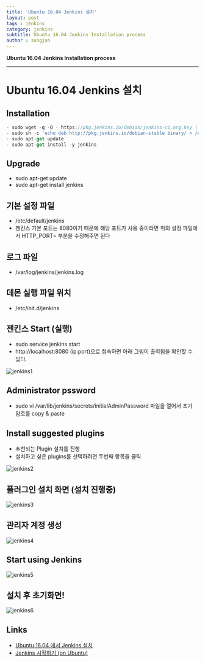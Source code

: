 ```yaml
---
title: 'Ubuntu 16.04 Jenkins 설치'  
layout: post  
tags : jenkins
category: jenkins
subtitle: Ubuntu 16.04 Jenkins Installation process
author : sungjun
---
```


**Ubuntu 16.04 Jenkins Installation process** 

---

# Ubuntu 16.04 Jenkins 설치

## Installation

```js
- sudo wget -q -O - https://pkg.jenkins.io/debian/jenkins-ci.org.key | sudo apt-key add -
- sudo sh -c 'echo deb http://pkg.jenkins.io/debian-stable binary/ > /etc/apt/sources.list.d/jenkins.list'
- sudo apt-get update
- sudo apt-get install -y jenkins
```

## Upgrade
- sudo apt-get update
- sudo apt-get install jenkins

## 기본 설정 파일
- /etc/default/jenkins
- 젠킨스 기본 포트는 8080이기 때문에 해당 포트가 사용 중이라면 위의 설정 파일에서 HTTP_PORT= 부분을 수정해주면 된다

## 로그 파일
- /var/log/jenkins/jenkins.log

## 데몬 실행 파일 위치
- /etc/init.d/jenkins

## 젠킨스 Start (실행)
- sudo service jenkins start
- http://localhost:8080 (ip:port)으로 접속하면 아래 그림이 출력됨을 확인할 수 있다.

![jenkins1](/assets/images/usingimages/jenkins/jenkins1.PNG)

## Administrator pssword
- sudo vi /var/lib/jenkins/secrets/initialAdminPassword 파일을 열어서 초기 암호를 copy & paste

## Install suggested plugins
- 추천되는 Plugin 설치를 진행
- 설치하고 싶은 plugins를 선택하려면 두번째 항목을 클릭

![jenkins2](/assets/images/usingimages/jenkins/jenkins2.PNG)

## 플러그인 설치 화면 (설치 진행중)
![jenkins3](/assets/images/usingimages/jenkins/jenkins3.PNG)

## 관리자 계정 생성
![jenkins4](/assets/images/usingimages/jenkins/jenkins4.PNG)

## Start using Jenkins
![jenkins5](/assets/images/usingimages/jenkins/jenkins5.PNG)

## 설치 후 초기화면!
![jenkins6](/assets/images/usingimages/jenkins/jenkins6.PNG)

## Links
- [Ubuntu 16.04 에서 Jenkins 설치](https://www.fun25.co.kr/blog/jenkins-ubuntu-16-04-install/?category=004)
- [Jenkins 시작하기 (on Ubuntu)]( https://kanziw.github.io/tools/jenkins/2017/01/16/jenkins-install.html)
